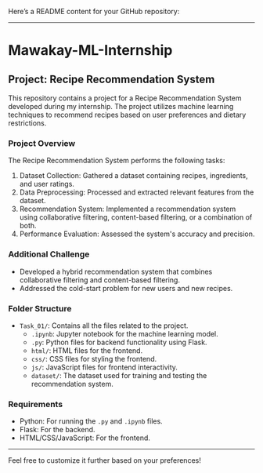 Here’s a README content for your GitHub repository:

---

# Mawakay-ML-Internship

## Project: Recipe Recommendation System

This repository contains a project for a Recipe Recommendation System developed during my internship. The project utilizes machine learning techniques to recommend recipes based on user preferences and dietary restrictions.

### Project Overview

The Recipe Recommendation System performs the following tasks:

1. Dataset Collection: Gathered a dataset containing recipes, ingredients, and user ratings.
2. Data Preprocessing: Processed and extracted relevant features from the dataset.
3. Recommendation System: Implemented a recommendation system using collaborative filtering, content-based filtering, or a combination of both.
4. Performance Evaluation: Assessed the system's accuracy and precision.

### Additional Challenge

- Developed a hybrid recommendation system that combines collaborative filtering and content-based filtering.
- Addressed the cold-start problem for new users and new recipes.

### Folder Structure

- `Task_01/`: Contains all the files related to the project.
  - `.ipynb`: Jupyter notebook for the machine learning model.
  - `.py`: Python files for backend functionality using Flask.
  - `html/`: HTML files for the frontend.
  - `css/`: CSS files for styling the frontend.
  - `js/`: JavaScript files for frontend interactivity.
  - `dataset/`: The dataset used for training and testing the recommendation system.

### Requirements

- Python: For running the `.py` and `.ipynb` files.
- Flask: For the backend.
- HTML/CSS/JavaScript: For the frontend.


---

Feel free to customize it further based on your preferences!